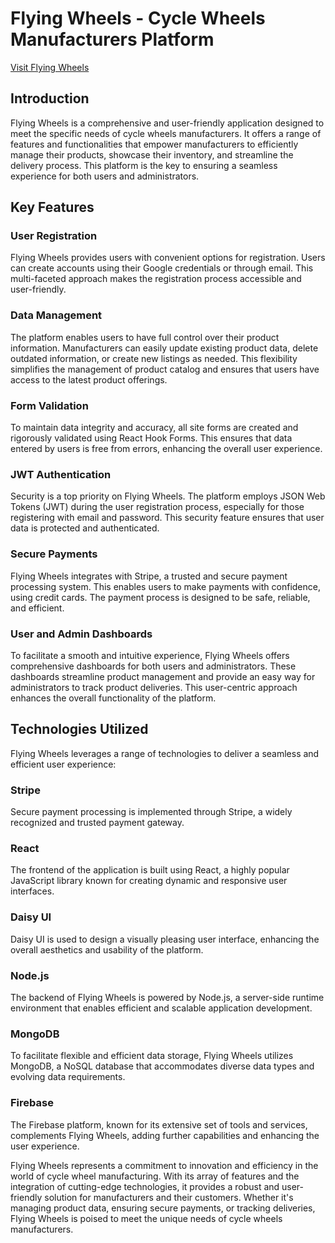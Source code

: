 # Flying Wheels - Cycle Wheels Manufacturers Platform

[Visit Flying Wheels](https://manufacturer-admin.web.app/)

## Introduction

Flying Wheels is a comprehensive and user-friendly application designed to meet the specific needs of cycle wheels manufacturers. It offers a range of features and functionalities that empower manufacturers to efficiently manage their products, showcase their inventory, and streamline the delivery process. This platform is the key to ensuring a seamless experience for both users and administrators.

## Key Features

### User Registration

Flying Wheels provides users with convenient options for registration. Users can create accounts using their Google credentials or through email. This multi-faceted approach makes the registration process accessible and user-friendly.

### Data Management

The platform enables users to have full control over their product information. Manufacturers can easily update existing product data, delete outdated information, or create new listings as needed. This flexibility simplifies the management of product catalog and ensures that users have access to the latest product offerings.

### Form Validation

To maintain data integrity and accuracy, all site forms are created and rigorously validated using React Hook Forms. This ensures that data entered by users is free from errors, enhancing the overall user experience.

### JWT Authentication

Security is a top priority on Flying Wheels. The platform employs JSON Web Tokens (JWT) during the user registration process, especially for those registering with email and password. This security feature ensures that user data is protected and authenticated.

### Secure Payments

Flying Wheels integrates with Stripe, a trusted and secure payment processing system. This enables users to make payments with confidence, using credit cards. The payment process is designed to be safe, reliable, and efficient.

### User and Admin Dashboards

To facilitate a smooth and intuitive experience, Flying Wheels offers comprehensive dashboards for both users and administrators. These dashboards streamline product management and provide an easy way for administrators to track product deliveries. This user-centric approach enhances the overall functionality of the platform.

## Technologies Utilized

Flying Wheels leverages a range of technologies to deliver a seamless and efficient user experience:

### Stripe

Secure payment processing is implemented through Stripe, a widely recognized and trusted payment gateway.

### React

The frontend of the application is built using React, a highly popular JavaScript library known for creating dynamic and responsive user interfaces.

### Daisy UI

Daisy UI is used to design a visually pleasing user interface, enhancing the overall aesthetics and usability of the platform.

### Node.js

The backend of Flying Wheels is powered by Node.js, a server-side runtime environment that enables efficient and scalable application development.

### MongoDB

To facilitate flexible and efficient data storage, Flying Wheels utilizes MongoDB, a NoSQL database that accommodates diverse data types and evolving data requirements.

### Firebase

The Firebase platform, known for its extensive set of tools and services, complements Flying Wheels, adding further capabilities and enhancing the user experience.

Flying Wheels represents a commitment to innovation and efficiency in the world of cycle wheel manufacturing. With its array of features and the integration of cutting-edge technologies, it provides a robust and user-friendly solution for manufacturers and their customers. Whether it's managing product data, ensuring secure payments, or tracking deliveries, Flying Wheels is poised to meet the unique needs of cycle wheels manufacturers.
